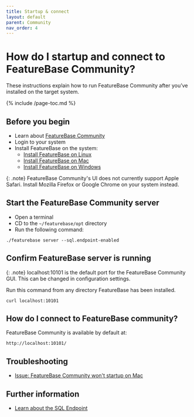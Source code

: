 ```yaml
---
title: Startup & connect
layout: default
parent: Community
nav_order: 4
---
```


# How do I startup and connect to FeatureBase Community?

These instructions explain how to run FeatureBase Community after you’ve installed on the target system.

{% include /page-toc.md %}

## Before you begin

* Learn about [FeatureBase Community](/docs/community/com-home)
* Login to your system
* Install FeatureBase on the system:
  * [Install FeatureBase on Linux](/docs/community/com-install-linux)
  * [Install FeatureBase on Mac](/docs/community/com-install-mac)
  * [Install FeatureBase on Windows](/docs/community/com-install-windows)

{: .note}
FeatureBase Community's UI does not currently support Apple Safari. Install Mozilla Firefox or Google Chrome on your system instead.

## Start the FeatureBase Community server

* Open a terminal
* CD to the `~/featurebase/opt` directory
* Run the following command:

```
./featurebase server --sql.endpoint-enabled
```

## Confirm FeatureBase server is running

{: .note}
localhost:10101 is the default port for the FeatureBase Community GUI. This can be changed in configuration settings.

Run this command from any directory FeatureBase has been installed.

```
curl localhost:10101
```
## How do I connect to FeatureBase community?

FeatureBase Community is available by default at:

```
http://localhost:10101/
```

## Troubleshooting

* [Issue: FeatureBase Community won't startup on Mac](/docs/community/com-troubleshooting/com-issue-mac)

## Further information

* [Learn about the SQL Endpoint](/docs/community/com-config/com-config-cli-enable-sql-endpoint)
